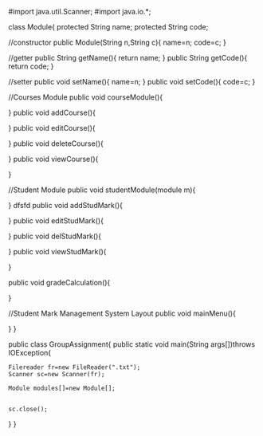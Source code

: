 #import java.util.Scanner;
#import java.io.*;

class Module{
  protected String name;
  protected String code;

  //constructor
  public Module(String n,String c){
    name=n;
    code=c;
  }

  //getter
  public String getName(){
    return name;
  }
  public String getCode(){
    return code;
  }

  //setter
  public void setName(){
    name=n;
  }
  public void setCode(){
    code=c;
  }

//Courses Module
  public void courseModule(){
  
  }
  public void addCourse(){

  }
  public void editCourse(){

  }
  public void deleteCourse(){

  }
  public void viewCourse(){

  }


//Student Module
  public void studentModule(module m){
  
  }
  dfsfd
  public void addStudMark(){

  }
  public void editStudMark(){

  }
  public void delStudMark(){

  }
  public void viewStudMark(){

  }

  public void gradeCalculation(){
  
  }


//Student Mark Management System Layout
  public void mainMenu(){

  }
}

public class GroupAssignment{
  public static void main(String args[])throws IOException{

    Filereader fr=new FileReader(".txt");
    Scanner sc=new Scanner(fr);

    Module modules[]=new Module[];


    sc.close();
  }
}
